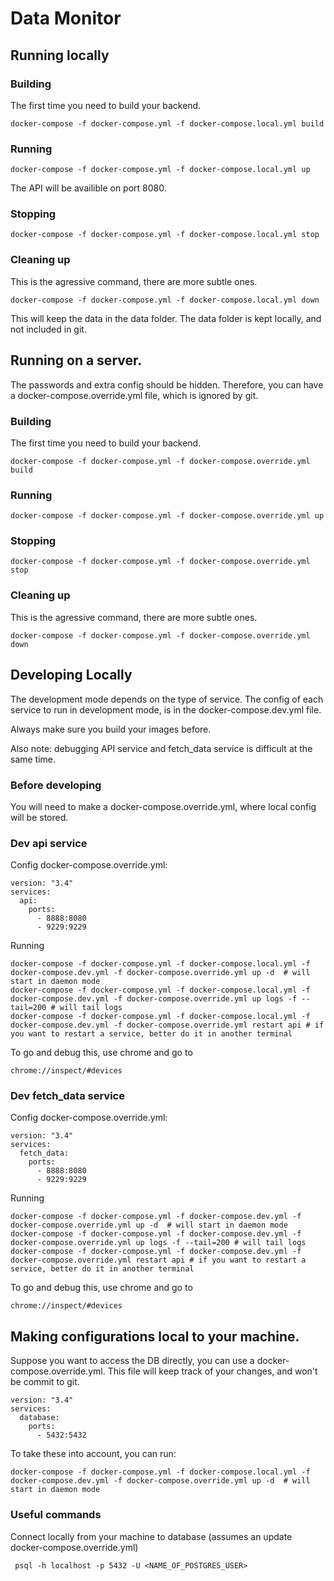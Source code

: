 # Data Monitor 

## Running locally
### Building

The first time you need to build your backend.
```
docker-compose -f docker-compose.yml -f docker-compose.local.yml build
```

### Running
```
docker-compose -f docker-compose.yml -f docker-compose.local.yml up
```

The API will be availible on port 8080.

### Stopping
```
docker-compose -f docker-compose.yml -f docker-compose.local.yml stop
```

### Cleaning up

This is the agressive command, there are more subtle ones.
```
docker-compose -f docker-compose.yml -f docker-compose.local.yml down
```
This will keep the data in the data folder.
The data folder is kept locally, and not included in git.

## Running on a server.
The passwords and extra config should be hidden. Therefore, you can have a docker-compose.override.yml file, which is ignored by git.

### Building

The first time you need to build your backend.
```
docker-compose -f docker-compose.yml -f docker-compose.override.yml build
```

### Running
```
docker-compose -f docker-compose.yml -f docker-compose.override.yml up
```

### Stopping
```
docker-compose -f docker-compose.yml -f docker-compose.override.yml stop
```

### Cleaning up

This is the agressive command, there are more subtle ones.
```
docker-compose -f docker-compose.yml -f docker-compose.override.yml down
```

## Developing Locally

The development mode depends on the type of service. The config of each service to run in development mode, is in the docker-compose.dev.yml file.

Always make sure you build your images before.

Also note: debugging API service and fetch_data service is difficult at the same time.

### Before developing
You will need to make a docker-compose.override.yml, where local config will be stored.

### Dev api service
Config docker-compose.override.yml:
```
version: "3.4"
services:
  api:
    ports:
      - 8888:8080
      - 9229:9229
```
Running
```
docker-compose -f docker-compose.yml -f docker-compose.local.yml -f docker-compose.dev.yml -f docker-compose.override.yml up -d  # will start in daemon mode
docker-compose -f docker-compose.yml -f docker-compose.local.yml -f docker-compose.dev.yml -f docker-compose.override.yml up logs -f --tail=200 # will tail logs
docker-compose -f docker-compose.yml -f docker-compose.local.yml -f docker-compose.dev.yml -f docker-compose.override.yml restart api # if you want to restart a service, better do it in another terminal
```
To go and debug this, use chrome and go to
```
chrome://inspect/#devices
```

### Dev fetch_data service
Config docker-compose.override.yml:
```
version: "3.4"
services:
  fetch_data:
    ports:
      - 8888:8080
      - 9229:9229
```
Running
```
docker-compose -f docker-compose.yml -f docker-compose.dev.yml -f docker-compose.override.yml up -d  # will start in daemon mode
docker-compose -f docker-compose.yml -f docker-compose.dev.yml -f docker-compose.override.yml up logs -f --tail=200 # will tail logs
docker-compose -f docker-compose.yml -f docker-compose.dev.yml -f docker-compose.override.yml restart api # if you want to restart a service, better do it in another terminal
```
To go and debug this, use chrome and go to
```
chrome://inspect/#devices
```

## Making configurations local to your machine.
Suppose you want to access the DB directly, you can use a docker-compose.override.yml.
This file will keep track of your changes, and won't be commit to git.

```
version: "3.4"
services:
  database:
    ports:
      - 5432:5432
```
To take these into account, you can run:
```
docker-compose -f docker-compose.yml -f docker-compose.local.yml -f docker-compose.dev.yml -f docker-compose.override.yml up -d  # will start in daemon mode
```

### Useful commands
Connect locally from your machine to database (assumes an update docker-compose.override.yml)
```
 psql -h localhost -p 5432 -U <NAME_OF_POSTGRES_USER>
```
